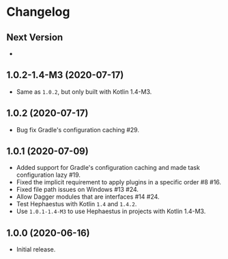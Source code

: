 # Changelog

## Next Version

*

## 1.0.2-1.4-M3 (2020-07-17)

* Same as `1.0.2`, but only built with Kotlin 1.4-M3.

## 1.0.2 (2020-07-17)

* Bug fix Gradle's configuration caching #29.

## 1.0.1 (2020-07-09)

* Added support for Gradle's configuration caching and made task configuration lazy #19.
* Fixed the implicit requirement to apply plugins in a specific order #8 #16.
* Fixed file path issues on Windows #13 #24.
* Allow Dagger modules that are interfaces #14 #24.
* Test Hephaestus with Kotlin `1.4` and `1.4.2`.
* Use `1.0.1-1.4-M3` to use Hephaestus in projects with Kotlin 1.4-M3.

## 1.0.0 (2020-06-16)

* Initial release.